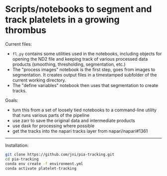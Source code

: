 # Scripts/notebooks to segment and track platelets in a growing thrombus

Current files:

- `fl.py` contains some utilities used in the notebooks, including objects for
  opening the ND2 file and keeping track of various processed data products
  (smoothing, thresholding, segmentation, etc.)
- The "process images" notebook is the first step, goes from images to
  segmentation. It creates output files in a timestamped subfolder of the
  current working directory.
- The "define variables" notebook then uses that segmentation to create tracks.

Goals:

- turn this from a set of loosely tied notebooks to a command-line utility that
  runs various parts of the pipeline
- use zarr to save the original data and intermediate products
- use dask for processing where possible
- get the tracks into the napari tracks layer from napari/napari#1361

---
Installation:
```bash
git clone https://github.com/jni/pia-tracking.git
cd pia-tracking
conda env create -f environment.yml
conda activate platelet-tracking
```

